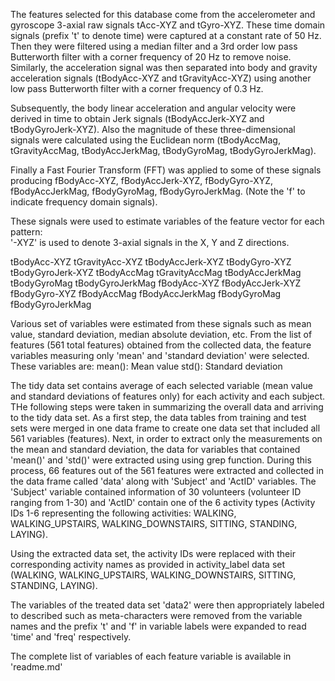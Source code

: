 The features selected for this database come from the accelerometer and gyroscope 3-axial raw signals tAcc-XYZ and tGyro-XYZ. These time domain signals (prefix 't' to denote time) were captured at a constant rate of 50 Hz. Then they were filtered using a median filter and a 3rd order low pass Butterworth filter with a corner frequency of 20 Hz to remove noise. Similarly, the acceleration signal was then separated into body and gravity acceleration signals (tBodyAcc-XYZ and tGravityAcc-XYZ) using another low pass Butterworth filter with a corner frequency of 0.3 Hz. 

Subsequently, the body linear acceleration and angular velocity were derived in time to obtain Jerk signals (tBodyAccJerk-XYZ and tBodyGyroJerk-XYZ). Also the magnitude of these three-dimensional signals were calculated using the Euclidean norm (tBodyAccMag, tGravityAccMag, tBodyAccJerkMag, tBodyGyroMag, tBodyGyroJerkMag). 

Finally a Fast Fourier Transform (FFT) was applied to some of these signals producing fBodyAcc-XYZ, fBodyAccJerk-XYZ, fBodyGyro-XYZ, fBodyAccJerkMag, fBodyGyroMag, fBodyGyroJerkMag. (Note the 'f' to indicate frequency domain signals). 

These signals were used to estimate variables of the feature vector for each pattern:  
'-XYZ' is used to denote 3-axial signals in the X, Y and Z directions.

tBodyAcc-XYZ
tGravityAcc-XYZ
tBodyAccJerk-XYZ
tBodyGyro-XYZ
tBodyGyroJerk-XYZ
tBodyAccMag
tGravityAccMag
tBodyAccJerkMag
tBodyGyroMag
tBodyGyroJerkMag
fBodyAcc-XYZ
fBodyAccJerk-XYZ
fBodyGyro-XYZ
fBodyAccMag
fBodyAccJerkMag
fBodyGyroMag
fBodyGyroJerkMag

Various set of variables were estimated from these signals such as mean value, standard deviation, median absolute deviation, etc. From the list of features (561 total features) obtained from the collected data, the feature variables measuring only 'mean' and 'standard deviation' were selected. These variables are: 
mean(): Mean value
std(): Standard deviation

The tidy data set contains average of each selected variable (mean value and standard deviations of features only) for each activity and each subject. THe following steps were taken in summarizing the overall data and arriving to the tidy data set. 
As a first step, the data tables from training and test sets were merged in one data frame to create one data set that included all 561 variables (features). Next, in order to extract only the measurements on the mean and standard deviation, the data for variables that contained 'mean()' and 'std()' were extracted using using grep function. During this process, 66 features out of the 561 features were extracted and collected in the data frame called 'data' along with 'Subject' and 'ActID' variables. The 'Subject' variable contained information of 30 volunteers (volunteer ID ranging from 1-30) and 'ActID' contain one of the 6 activity types (Activity IDs 1-6 representing the following activities: WALKING, WALKING_UPSTAIRS, WALKING_DOWNSTAIRS, SITTING, STANDING, LAYING). 

Using the extracted data set, the activity IDs were replaced with their corresponding activity names as provided in activity_label data set (WALKING, WALKING_UPSTAIRS, WALKING_DOWNSTAIRS, SITTING, STANDING, LAYING). 

The variables of the treated data set 'data2' were then appropriately labeled to described such as meta-characters were removed from the variable names and the prefix 't' and 'f' in variable labels were expanded to read 'time' and 'freq' respectively. 

The complete list of variables of each feature variable is available in 'readme.md'
